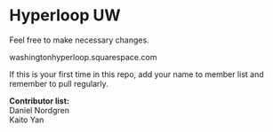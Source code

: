 # Hyperloop UW

Feel free to make necessary changes.  

washingtonhyperloop.squarespace.com

If this is your first time in this repo, add your name to member list and remember to pull regularly.

**Contributor list:**   
Daniel Nordgren  
Kaito Yan







